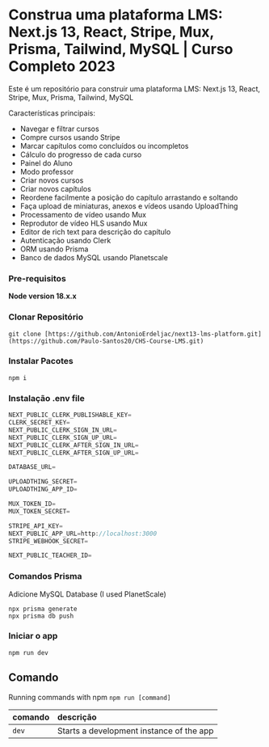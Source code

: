 # Construa uma plataforma LMS: Next.js 13, React, Stripe, Mux, Prisma, Tailwind, MySQL | Curso Completo 2023

Este é um repositório para construir uma plataforma LMS: Next.js 13, React, Stripe, Mux, Prisma, Tailwind, MySQL 


Características principais:

- Navegar e filtrar cursos
- Compre cursos usando Stripe
- Marcar capítulos como concluídos ou incompletos
- Cálculo do progresso de cada curso
- Painel do Aluno
- Modo professor
- Criar novos cursos
- Criar novos capítulos
- Reordene facilmente a posição do capítulo arrastando e soltando
- Faça upload de miniaturas, anexos e vídeos usando UploadThing
- Processamento de vídeo usando Mux
- Reprodutor de vídeo HLS usando Mux
- Editor de rich text para descrição do capítulo
- Autenticação usando Clerk
- ORM usando Prisma
- Banco de dados MySQL usando Planetscale


### Pre-requisitos

**Node version 18.x.x**

### Clonar Repositório

```shell
git clone [https://github.com/AntonioErdeljac/next13-lms-platform.git](https://github.com/Paulo-Santos20/CHS-Course-LMS.git)
```

### Instalar Pacotes

```shell
npm i
```

### Instalação .env file


```js
NEXT_PUBLIC_CLERK_PUBLISHABLE_KEY=
CLERK_SECRET_KEY=
NEXT_PUBLIC_CLERK_SIGN_IN_URL=
NEXT_PUBLIC_CLERK_SIGN_UP_URL=
NEXT_PUBLIC_CLERK_AFTER_SIGN_IN_URL=
NEXT_PUBLIC_CLERK_AFTER_SIGN_UP_URL=

DATABASE_URL=

UPLOADTHING_SECRET=
UPLOADTHING_APP_ID=

MUX_TOKEN_ID=
MUX_TOKEN_SECRET=

STRIPE_API_KEY=
NEXT_PUBLIC_APP_URL=http://localhost:3000
STRIPE_WEBHOOK_SECRET=

NEXT_PUBLIC_TEACHER_ID=
```

### Comandos Prisma

Adicione MySQL Database (I used PlanetScale)

```shell
npx prisma generate
npx prisma db push

```

### Iniciar o app

```shell
npm run dev
```

## Comando 

Running commands with npm `npm run [command]`

| comando         | descrição                             |
| :-------------- | :--------------------------------------- |
| `dev`           | Starts a development instance of the app |
